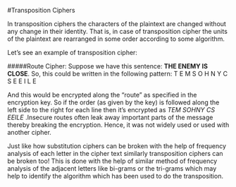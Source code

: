#Transposition Ciphers

In transposition ciphers the characters of the plaintext are changed without any change in their identity. That is, in case of transposition cipher the units of the plaintext are rearranged in some order according to some algorithm.

Let’s see an example of transposition cipher:

#####Route Cipher:
Suppose we have this sentence: **THE ENEMY IS CLOSE**. So, this could be written in the following pattern:
T E M S O
H N Y C S
E E I L E

And this would be encrypted along the “route” as specified in the encryption key. So if the order (as given by the key) is followed along the left side to the right for each line then it’s encrypted as *TEM SOHNY CS EEILE* .Insecure routes often leak away important parts of the message thereby breaking the encryption. Hence, it was not widely used or used with another cipher.

Just like how substitution ciphers can be broken with the help of frequency analysis of each letter in the cipher text similarly transposition ciphers can be broken too! This is done with the help of similar method of frequency analysis of the adjacent letters like bi-grams or the tri-grams which may help to identify the algorithm which has been used to do the transposition. 

